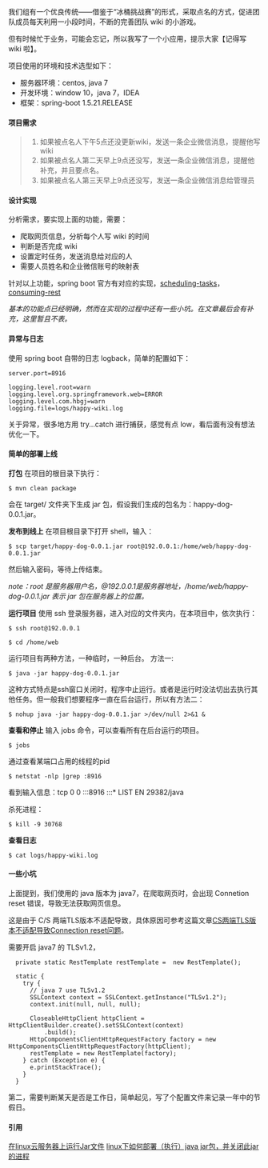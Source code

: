 我们组有一个优良传统——借鉴于“冰桶挑战赛”的形式，采取点名的方式，促进团队成员每天利用一小段时间，不断的完善团队 wiki 的小游戏。

但有时候忙于业务，可能会忘记，所以我写了一个小应用，提示大家【记得写 wiki 啦】。

项目使用的环境和技术选型如下：
* 服务器环境：centos, java 7
* 开发环境：window 10，java 7，IDEA
* 框架：spring-boot 1.5.21.RELEASE

#### 项目需求
> 1. 如果被点名人下午5点还没更新wiki，发送一条企业微信消息，提醒他写wiki
> 2. 如果被点名人第二天早上9点还没写，发送一条企业微信消息，提醒他补充，并且要点名。
> 3. 如果被点名人第三天早上9点还没写，发送一条企业微信消息给管理员

#### 设计实现
分析需求，要实现上面的功能，需要：
* 爬取网页信息，分析每个人写 wiki 的时间
* 判断是否完成 wiki
* 设置定时任务，发送消息给对应的人
* 需要人员姓名和企业微信账号的映射表

针对以上功能，spring boot 官方有对应的实现，[scheduling-tasks](https://spring.io/guides/gs/scheduling-tasks/)，[consuming-rest](https://spring.io/guides/gs/consuming-rest/)

*基本的功能点已经明确，然而在实现的过程中还有一些小坑。在文章最后会有补充，这里暂且不表。*

#### 异常与日志
使用 spring boot 自带的日志 logback，简单的配置如下：
````
server.port=8916

logging.level.root=warn
logging.level.org.springframework.web=ERROR
logging.level.com.hbgj=warn
logging.file=logs/happy-wiki.log

````
关于异常，很多地方用 try...catch 进行捕获，感觉有点 low，看后面有没有想法优化一下。

#### 简单的部署上线
**打包**
在项目的根目录下执行：
````
$ mvn clean package
````
会在 target/ 文件夹下生成 jar 包，假设我们生成的包名为：happy-dog-0.0.1.jar。

**发布到线上**
在项目根目录下打开 shell，输入：
````
$ scp target/happy-dog-0.0.1.jar root@192.0.0.1:/home/web/happy-dog-0.0.1.jar
````
然后输入密码，等待上传结束。

*note：root 是服务器用户名，@192.0.0.1是服务器地址，/home/web/happy-dog-0.0.1.jar 表示 jar 包在服务器上的位置。*

**运行项目**
使用 ssh 登录服务器，进入对应的文件夹内，在本项目中，依次执行：
````
$ ssh root@192.0.0.1

$ cd /home/web
````

运行项目有两种方法，一种临时，一种后台。
方法一:
````
$ java -jar happy-dog-0.0.1.jar
````
这种方式特点是ssh窗口关闭时，程序中止运行。或者是运行时没法切出去执行其他任务。但一般我们想要程序一直在后台运行，所以有方法二：
````
$ nohup java -jar happy-dog-0.0.1.jar >/dev/null 2>&1 &
````

**查看和停止**
输入 jobs 命令，可以查看所有在后台运行的项目。
````
$ jobs
````
通过查看某端口占用的线程的pid
````
$ netstat -nlp |grep :8916
````
看到输入信息：tcp  0  0 :::8916  :::* LIST EN 29382/java

杀死进程：
````
$ kill -9 30768
````

**查看日志**
````
$ cat logs/happy-wiki.log
````

#### 一些小坑
上面提到，我们使用的 java 版本为 java7，在爬取网页时，会出现 Connetion reset 错误，导致无法获取网页信息。

这是由于 C/S 两端TLS版本不适配导致，具体原因可参考这篇文章[CS两端TLS版本不适配导致Connection reset问题](https://chenyongjun.vip/articles/77)。

需要开启 java7 的 TLSv1.2，
````
  private static RestTemplate restTemplate =  new RestTemplate();

  static {
    try {
      // java 7 use TLSv1.2
      SSLContext context = SSLContext.getInstance("TLSv1.2");
      context.init(null, null, null);

      CloseableHttpClient httpClient = HttpClientBuilder.create().setSSLContext(context)
          .build();
      HttpComponentsClientHttpRequestFactory factory = new HttpComponentsClientHttpRequestFactory(httpClient);
      restTemplate = new RestTemplate(factory);
    } catch (Exception e) {
      e.printStackTrace();
    }
  }
````

第二，需要判断某天是否是工作日，简单起见，写了个配置文件来记录一年中的节假日。



#### 引用
[在linux云服务器上运行Jar文件](https://www.cnblogs.com/memoryXudy/p/7680483.html)
[linux下如何部署（执行）java jar包，并关闭此jar的进程](https://blog.csdn.net/weixin_38860565/article/details/81629933)



